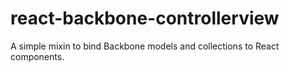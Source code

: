 # react-backbone-controllerview
A simple mixin to bind Backbone models and collections to React components.

